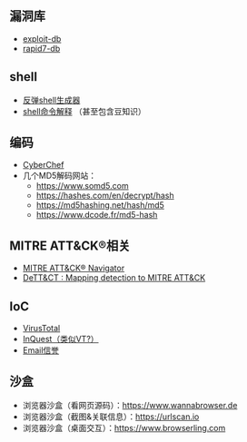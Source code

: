 ## 漏洞库
- [exploit-db](https://www.exploit-db.com)
- [rapid7-db](https://www.rapid7.com/db)

## shell
- [反弹shell生成器](https://www.revshells.com)
- [shell命令解释](https://explainshell.com) （甚至包含豆知识）

## 编码
- [CyberChef](https://gchq.github.io/CyberChef)
- 几个MD5解码网站：
    - <https://www.somd5.com>
    - <https://hashes.com/en/decrypt/hash>
    - <https://md5hashing.net/hash/md5>
    - <https://www.dcode.fr/md5-hash>

## MITRE ATT&CK®相关
- [MITRE ATT&CK® Navigator](https://mitre-attack.github.io/attack-navigator/)
- [DeTT&CT : Mapping detection to MITRE ATT&CK](https://blog.nviso.eu/2022/03/09/dettct-mapping-detection-to-mitre-attck/)

## IoC
- [VirusTotal](https://www.virustotal.com/gui/home/search)
- [InQuest（类似VT?）](https://labs.inquest.net)
- [Email信誉](https://emailrep.io)

## 沙盒
- 浏览器沙盒（看网页源码）：<https://www.wannabrowser.de>
- 浏览器沙盒（截图&关联信息）：<https://urlscan.io>
- 浏览器沙盒（桌面交互）：<https://www.browserling.com>